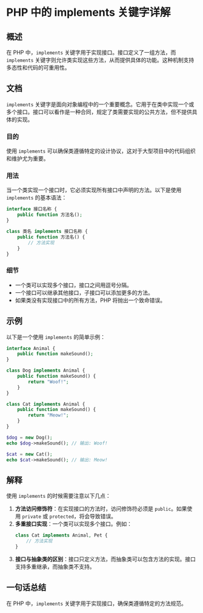 <!--
Meta Description: # PHP 中的 implements 关键字详解 ## 概述 在 PHP 中，`implements` 关键字用于实现接口。接口定义了一组方法，而 `implements` 关键字则允许类实现这些方法，从而提供具体的功能。这种机制支持多态性和代码的可重用性。 ## 文档 `implements` ...
Meta Keywords: implements, php, public, function, makesound
-->

# PHP 中的 implements 关键字详解

## 概述
在 PHP 中，`implements` 关键字用于实现接口。接口定义了一组方法，而 `implements` 关键字则允许类实现这些方法，从而提供具体的功能。这种机制支持多态性和代码的可重用性。

## 文档
`implements` 关键字是面向对象编程中的一个重要概念。它用于在类中实现一个或多个接口。接口可以看作是一种合同，规定了类需要实现的公共方法，但不提供具体的实现。

### 目的
使用 `implements` 可以确保类遵循特定的设计协议，这对于大型项目中的代码组织和维护尤为重要。

### 用法
当一个类实现一个接口时，它必须实现所有接口中声明的方法。以下是使用 `implements` 的基本语法：

```php
interface 接口名称 {
    public function 方法名();
}

class 类名 implements 接口名称 {
    public function 方法名() {
        // 方法实现
    }
}
```

### 细节
- 一个类可以实现多个接口，接口之间用逗号分隔。
- 一个接口可以继承其他接口，子接口可以添加更多的方法。
- 如果类没有实现接口中的所有方法，PHP 将抛出一个致命错误。

## 示例
以下是一个使用 `implements` 的简单示例：

```php
interface Animal {
    public function makeSound();
}

class Dog implements Animal {
    public function makeSound() {
        return "Woof!";
    }
}

class Cat implements Animal {
    public function makeSound() {
        return "Meow!";
    }
}

$dog = new Dog();
echo $dog->makeSound(); // 输出: Woof!

$cat = new Cat();
echo $cat->makeSound(); // 输出: Meow!
```

## 解释
使用 `implements` 的时候需要注意以下几点：

1. **方法访问修饰符**：在实现接口的方法时，访问修饰符必须是 `public`。如果使用 `private` 或 `protected`，将会导致错误。
2. **多重接口实现**：一个类可以实现多个接口。例如：
   ```php
   class Cat implements Animal, Pet {
       // 方法实现
   }
   ```
3. **接口与抽象类的区别**：接口只定义方法，而抽象类可以包含方法的实现。接口支持多重继承，而抽象类不支持。

## 一句话总结
在 PHP 中，`implements` 关键字用于实现接口，确保类遵循特定的方法规范。